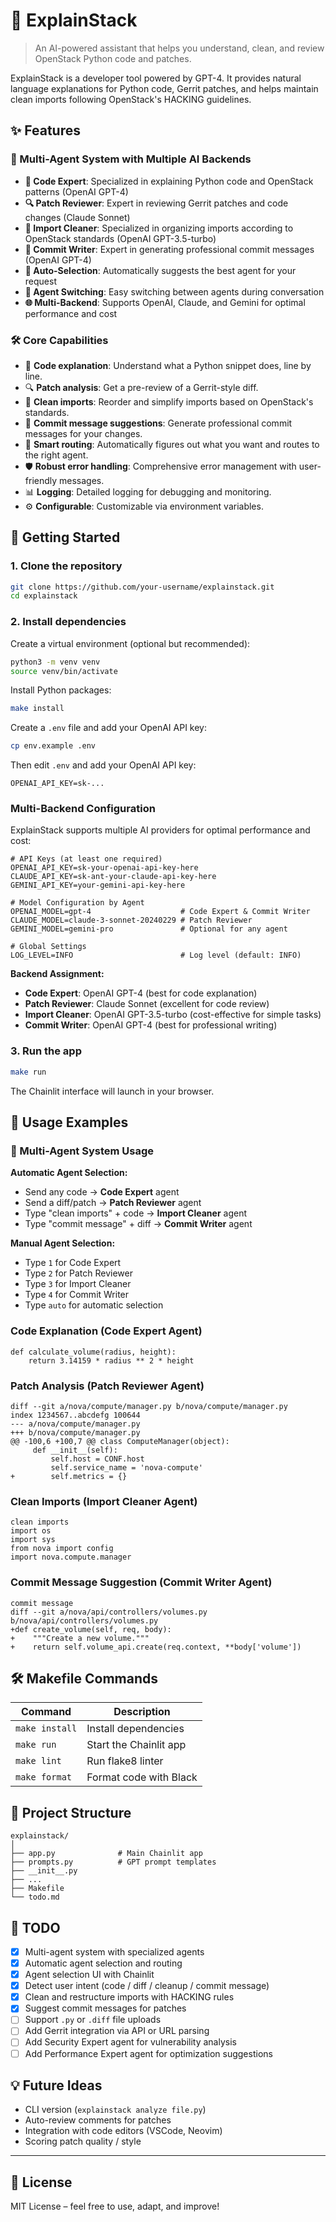# 🧠 ExplainStack

> An AI-powered assistant that helps you understand, clean, and review OpenStack Python code and patches.

ExplainStack is a developer tool powered by GPT-4. It provides natural language explanations for Python code, Gerrit patches, and helps maintain clean imports following OpenStack's HACKING guidelines.

## ✨ Features

### 🤖 Multi-Agent System with Multiple AI Backends
- **🧠 Code Expert**: Specialized in explaining Python code and OpenStack patterns (OpenAI GPT-4)
- **🔍 Patch Reviewer**: Expert in reviewing Gerrit patches and code changes (Claude Sonnet)
- **🧹 Import Cleaner**: Specialized in organizing imports according to OpenStack standards (OpenAI GPT-3.5-turbo)
- **💬 Commit Writer**: Expert in generating professional commit messages (OpenAI GPT-4)
- **🎯 Auto-Selection**: Automatically suggests the best agent for your request
- **🔄 Agent Switching**: Easy switching between agents during conversation
- **🌐 Multi-Backend**: Supports OpenAI, Claude, and Gemini for optimal performance and cost

### 🛠️ Core Capabilities
- 📝 **Code explanation**: Understand what a Python snippet does, line by line.
- 🔍 **Patch analysis**: Get a pre-review of a Gerrit-style diff.
- 🧹 **Clean imports**: Reorder and simplify imports based on OpenStack's standards.
- 💬 **Commit message suggestions**: Generate professional commit messages for your changes.
- 🧠 **Smart routing**: Automatically figures out what you want and routes to the right agent.
- 🛡️ **Robust error handling**: Comprehensive error management with user-friendly messages.
- 📊 **Logging**: Detailed logging for debugging and monitoring.
- ⚙️ **Configurable**: Customizable via environment variables.

## 🚀 Getting Started

### 1. Clone the repository

```bash
git clone https://github.com/your-username/explainstack.git
cd explainstack
```

### 2. Install dependencies

Create a virtual environment (optional but recommended):

```bash
python3 -m venv venv
source venv/bin/activate
```

Install Python packages:

```bash
make install
```

Create a `.env` file and add your OpenAI API key:

```bash
cp env.example .env
```

Then edit `.env` and add your OpenAI API key:

```env
OPENAI_API_KEY=sk-...
```

### Multi-Backend Configuration

ExplainStack supports multiple AI providers for optimal performance and cost:

```env
# API Keys (at least one required)
OPENAI_API_KEY=sk-your-openai-api-key-here
CLAUDE_API_KEY=sk-ant-your-claude-api-key-here
GEMINI_API_KEY=your-gemini-api-key-here

# Model Configuration by Agent
OPENAI_MODEL=gpt-4                    # Code Expert & Commit Writer
CLAUDE_MODEL=claude-3-sonnet-20240229 # Patch Reviewer
GEMINI_MODEL=gemini-pro               # Optional for any agent

# Global Settings
LOG_LEVEL=INFO                        # Log level (default: INFO)
```

**Backend Assignment:**
- **Code Expert**: OpenAI GPT-4 (best for code explanation)
- **Patch Reviewer**: Claude Sonnet (excellent for code review)
- **Import Cleaner**: OpenAI GPT-3.5-turbo (cost-effective for simple tasks)
- **Commit Writer**: OpenAI GPT-4 (best for professional writing)

### 3. Run the app

```bash
make run
```

The Chainlit interface will launch in your browser.

## 📖 Usage Examples

### 🤖 Multi-Agent System Usage

**Automatic Agent Selection:**
- Send any code → **Code Expert** agent
- Send a diff/patch → **Patch Reviewer** agent  
- Type "clean imports" + code → **Import Cleaner** agent
- Type "commit message" + diff → **Commit Writer** agent

**Manual Agent Selection:**
- Type `1` for Code Expert
- Type `2` for Patch Reviewer
- Type `3` for Import Cleaner  
- Type `4` for Commit Writer
- Type `auto` for automatic selection

### Code Explanation (Code Expert Agent)
```
def calculate_volume(radius, height):
    return 3.14159 * radius ** 2 * height
```

### Patch Analysis (Patch Reviewer Agent)
```
diff --git a/nova/compute/manager.py b/nova/compute/manager.py
index 1234567..abcdefg 100644
--- a/nova/compute/manager.py
+++ b/nova/compute/manager.py
@@ -100,6 +100,7 @@ class ComputeManager(object):
     def __init__(self):
         self.host = CONF.host
         self.service_name = 'nova-compute'
+        self.metrics = {}
```

### Clean Imports (Import Cleaner Agent)
```
clean imports
import os
import sys
from nova import config
import nova.compute.manager
```

### Commit Message Suggestion (Commit Writer Agent)
```
commit message
diff --git a/nova/api/controllers/volumes.py b/nova/api/controllers/volumes.py
+def create_volume(self, req, body):
+    """Create a new volume."""
+    return self.volume_api.create(req.context, **body['volume'])
```

## 🛠 Makefile Commands

| Command      | Description                     |
|--------------|---------------------------------|
| `make install` | Install dependencies          |
| `make run`     | Start the Chainlit app        |
| `make lint`    | Run flake8 linter             |
| `make format`  | Format code with Black        |

## 📁 Project Structure

```
explainstack/
│
├── app.py              # Main Chainlit app
├── prompts.py          # GPT prompt templates
├── __init__.py
├── ...
├── Makefile
└── todo.md
```

## 📌 TODO

- [x] Multi-agent system with specialized agents
- [x] Automatic agent selection and routing
- [x] Agent selection UI with Chainlit
- [x] Detect user intent (code / diff / cleanup / commit message)
- [x] Clean and restructure imports with HACKING rules
- [x] Suggest commit messages for patches
- [ ] Support `.py` or `.diff` file uploads
- [ ] Add Gerrit integration via API or URL parsing
- [ ] Add Security Expert agent for vulnerability analysis
- [ ] Add Performance Expert agent for optimization suggestions

## 💡 Future Ideas

- CLI version (`explainstack analyze file.py`)
- Auto-review comments for patches
- Integration with code editors (VSCode, Neovim)
- Scoring patch quality / style


---

## 📜 License

MIT License – feel free to use, adapt, and improve!